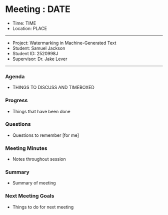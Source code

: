 # Meeting : DATE

* Time: TIME
* Location: PLACE
----------

* Project: Watermarking in Machine-Generated Text
* Student: Samuel Jackson
* Student ID: 2520998J
* Supervisor: Dr. Jake Lever
----------

### Agenda

- THINGS TO DISCUSS AND TIMEBOXED

### Progress

- Things that have been done

### Questions

- Questions to remember [for me]

### Meeting Minutes

- Notes throughout session

### Summary

- Summary of meeting

### Next Meeting Goals

- Things to do for next meeting


